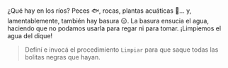 <gs-attire attire-url="https://raw.githubusercontent.com/MumukiProject/mumuki-guia-gobstones-hidrica/master/assets/attires/config_1581700301376.json"></gs-attire>

¿Qué hay en los ríos? Peces :fish:, rocas, plantas acuáticas :herb:… y, lamentablemente, también hay basura :pensive:. La basura ensucia el agua, haciendo que no podamos usarla para regar ni para tomar. ¡Limpiemos el agua del dique!

> Definí e invocá el procedimiento `Limpiar` para que saque todas las bolitas negras que hayan.